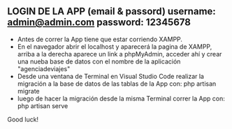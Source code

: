LOGIN DE LA APP (email & passord)
username: admin@admin.com
password: 12345678
--------------------------------------------------
- Antes de correr la App tiene que estar corriendo XAMPP.
- En el navegador abrir el localhost y aparecerá la pagina de XAMPP, arriba
  a la derecha aparece un link a phpMyAdmin, acceder ahí y crear una nueba
  base de datos con el nombre de la aplicación "agenciadeviajes"
- Desde una ventana de Terminal en Visual Studio Code realizar la migración
  a la base de datos de las tablas de la App con:
	php artisan migrate
- luego de hacer la migración desde la misma Terminal correr la App con:
	php artisan serve

Good luck!
